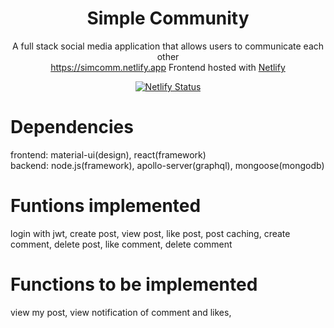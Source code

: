 <h1 align="center">
  Simple Community
</h1>
<p align="center">
  <a>A full stack social media application that allows users to communicate each other</a>
  <br/>
  <a href="https://simcomm.netlify.app" target="_blank">https://simcomm.netlify.app</a> Frontend hosted with <a href="https://www.netlify.com/" target="_blank">Netlify</a>
</p>
<p align="center">
  <a href="https://app.netlify.com/sites/simcomm/deploys" target="_blank">
    <img src="https://api.netlify.com/api/v1/badges/2877bf24-b6e1-47b5-a112-40060aa72f6a/deploy-status" alt="Netlify Status" />
  </a>
</p>

# Dependencies

frontend: material-ui(design), react(framework) <br />
backend: node.js(framework), apollo-server(graphql), mongoose(mongodb)

# Funtions implemented

login with jwt, create post, view post, like post, post caching, create comment, delete post, like comment, delete comment

# Functions to be implemented

view my post, view notification of comment and likes, 
